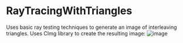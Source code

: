 # RayTracingWithTriangles
Uses basic ray testing techniques to generate an image of interleaving triangles.
Uses CImg library to create the resulting image:
![image](https://user-images.githubusercontent.com/81687265/221878066-48fbdefd-1776-471d-812c-7a09cb1beac4.png)

